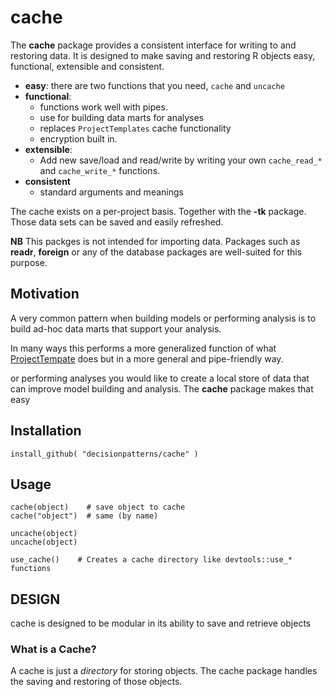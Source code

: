 # cache 

The **cache** package provides a consistent interface for writing to and
restoring data. It is designed to make saving and restoring R objects 
easy, functional, extensible and consistent.  

  - **easy**: there are two functions that you need, `cache` and `uncache`
  - **functional**: 
    - functions work well with pipes. 
    - use for building data marts for analyses
    - replaces `ProjectTemplates` cache functionality
    - encryption built in.
  - **extensible**:
    - Add new save/load and read/write by writing your own `cache_read_*` and
      `cache_write_*` functions.
  - **consistent**
    - standard arguments and meanings
    
The cache exists on a per-project basis. Together with the 
**-tk** package. Those data sets can be saved and easily refreshed.

**NB**
This packges is not intended for importing data. Packages such
as **readr**, **foreign** or any of the database packages are well-suited for 
this purpose.


## Motivation 

A very common pattern when building models or performing analysis is to build 
ad-hoc data marts that support your analysis.

In many ways this performs a more generalized function of what 
[ProjectTempate](http://projecttemplate.net) does but in a more general and 
pipe-friendly way.



or performing analyses you would like to create
a local store of data that can improve model building and analysis. The 
**cache** package makes that easy

## Installation 

    install_github( "decisionpatterns/cache" )


## Usage 

    cache(object)    # save object to cache
    cache("object")  # same (by name)
     
    uncache(object)
    uncache(object)
     
    use_cache()    # Creates a cache directory like devtools::use_* functions
    
    
## DESIGN 

cache is designed to be modular in its ability to save and retrieve objects 


### What is a Cache?

A cache is just a *directory* for storing objects. The cache package handles the
saving and restoring of those objects.
